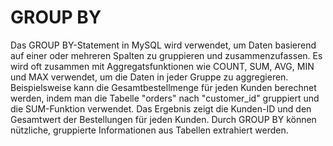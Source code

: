 # GROUP BY

Das GROUP BY-Statement in MySQL wird verwendet, um Daten basierend auf einer oder mehreren Spalten zu gruppieren und zusammenzufassen. Es wird oft zusammen mit Aggregatsfunktionen wie COUNT, SUM, AVG, MIN und MAX verwendet, um die Daten in jeder Gruppe zu aggregieren. Beispielsweise kann die Gesamtbestellmenge für jeden Kunden berechnet werden, indem man die Tabelle "orders" nach "customer_id" gruppiert und die SUM-Funktion verwendet. Das Ergebnis zeigt die Kunden-ID und den Gesamtwert der Bestellungen für jeden Kunden. Durch GROUP BY können nützliche, gruppierte Informationen aus Tabellen extrahiert werden.